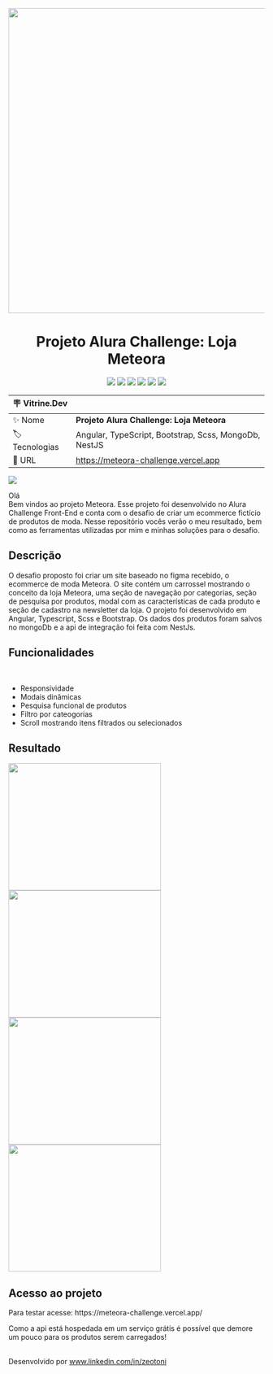 <p align="center"> 
  <img src="https://github.com/zeotoni/Meteora-Challenge/assets/87879397/9f4ecc96-9692-423c-8a7a-01876fcfc8ae" width="600px">
</p>
<h1 align="center">Projeto Alura Challenge: Loja Meteora</h1>
<p align="center">
  <img src="https://img.shields.io/badge/Angular-DD0031?style=for-the-badge&logo=angular&logoColor=white">
  <img src="https://img.shields.io/badge/Sass-CC6699?style=for-the-badge&logo=sass&logoColor=white">
  <img src="https://img.shields.io/badge/Bootstrap-563D7C?style=for-the-badge&logo=bootstrap&logoColor=white">
  <img src="https://img.shields.io/badge/TypeScript-007ACC?style=for-the-badge&logo=typescript&logoColor=white">
  <img src="https://img.shields.io/badge/MongoDB-4EA94B?style=for-the-badge&logo=mongodb&logoColor=white">
  <img src="https://img.shields.io/badge/nestjs-%23E0234E.svg?style=for-the-badge&logo=nestjs&logoColor=white">
</p>


| :placard: Vitrine.Dev |     |
| -------------  | --- |
| :sparkles: Nome        | **Projeto Alura Challenge: Loja Meteora**
| :label: Tecnologias | Angular, TypeScript, Bootstrap, Scss, MongoDb, NestJS
| :rocket: URL         | https://meteora-challenge.vercel.app


<!-- Inserir imagem com a #vitrinedev ao final do link -->
![](https://github.com/zeotoni/Meteora-Challenge/assets/87879397/f40c9e96-ee4e-4666-a0b9-0ddee78fc931#vitrinedev)
<p>Olá<br>Bem vindos ao projeto Meteora. Esse projeto foi desenvolvido no Alura Challenge Front-End e conta com o desafio de criar um ecommerce fictício de produtos de moda. Nesse repositório vocês verão o meu resultado, bem como as ferramentas utilizadas por mim e minhas soluções para o desafio.</p>
<h2>Descrição</h2>
<p>O desafio proposto foi criar um site baseado no figma recebido, o ecommerce de moda Meteora. O site contém um carrossel mostrando o conceito da loja Meteora, uma seção de navegação por categorias, seção de pesquisa por produtos, modal com as características de cada produto e seção de cadastro na newsletter da loja. O projeto foi desenvolvido em Angular, Typescript, Scss e Bootstrap. Os dados dos produtos foram salvos no mongoDb e a api de integração foi feita com NestJs.</p>
<h2>Funcionalidades</h2>
<br>

* Responsividade 
* Modais dinâmicas
* Pesquisa funcional de produtos
* Filtro por cateogorias
* Scroll mostrando itens filtrados ou selecionados

<h2>Resultado</h2>


<div display="flex">
  <img src="https://github.com/zeotoni/Meteora-Challenge/assets/87879397/f41ab968-270d-4f09-8d91-1fa8da4221f8" width="300px" height="250px">
  <img src="https://github.com/zeotoni/Meteora-Challenge/assets/87879397/75fce844-0e08-417d-9e6c-d87a6c93a055" width="300px" height="250px">
  <img src="https://github.com/zeotoni/Meteora-Challenge/assets/87879397/644ea36f-a254-465a-8aa8-bc2976f7d3a3" width="300px" height="250px">
  <img src="https://github.com/zeotoni/Meteora-Challenge/assets/87879397/43b85fcb-48bc-4579-ae21-7f7f0183c304" width="300px" height="250px">

</div>


<h2>Acesso ao projeto</h2>
<p>Para testar acesse: https://meteora-challenge.vercel.app/</p>
<p>Como a api está hospedada em um serviço grátis é possível que demore um pouco para os produtos serem carregados!</p>


<br>Desenvolvido por www.linkedin.com/in/zeotoni
